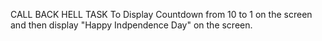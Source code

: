 CALL BACK HELL TASK
To Display Countdown from 10 to 1 on the screen and then display "Happy Indpendence Day" on the screen.